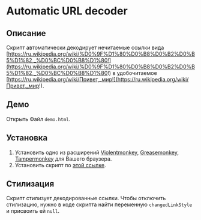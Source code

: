 # Automatic URL decoder

## Описание

Скрипт автоматически декодирует нечитаемые ссылки вида [https://ru.wikipedia.org/wiki/%D0%9F%D1%80%D0%B8%D0%B2%D0%B5%D1%82,_%D0%BC%D0%B8%D1%80!](https://ru.wikipedia.org/wiki/%D0%9F%D1%80%D0%B8%D0%B2%D0%B5%D1%82,_%D0%BC%D0%B8%D1%80!) в удобочитаемое [https://ru.wikipedia.org/wiki/Привет,_мир!](https://ru.wikipedia.org/wiki/Привет,_мир!).

## Демо

Открыть Файл `demo.html`.

## Установка

1. Установить одно из расширений [Violentmonkey](https://violentmonkey.github.io/get-it/), [Greasemonkey](https://www.greasespot.net), [Tampermonkey](https://tampermonkey.net/) для Вашего браузера.
2. Установить скрипт по [этой ссылке](https://greasyfork.org/scripts/40305-automatic-url-decoder/code/Automatic%20URL%20Decoder.user.js).

## Cтилизация

Скрипт стилизует декодированные ссылки. Чтобы отключить стилизацию, нужно в коде скрипта найти переменную `changedLinkStyle` и присвоить ей `null`.